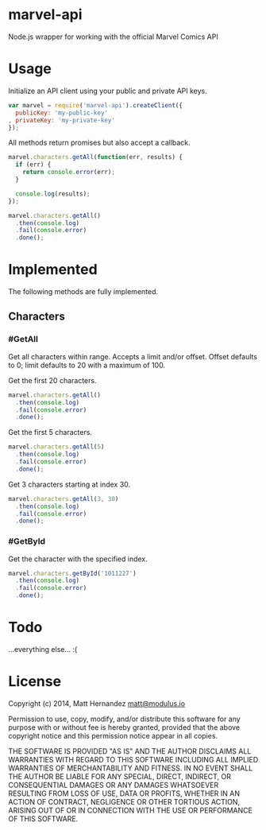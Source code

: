 marvel-api
==========

Node.js wrapper for working with the official Marvel Comics API

# Usage

Initialize an API client using your public and private API keys.

```js
var marvel = require('marvel-api').createClient({
  publicKey: 'my-public-key'
, privateKey: 'my-private-key'
});
```

All methods return promises but also accept a callback.

```js
marvel.characters.getAll(function(err, results) {
  if (err) {
    return console.error(err);
  }

  console.log(results);
});
```

```js
marvel.characters.getAll()
  .then(console.log)
  .fail(console.error)
  .done();
```

# Implemented

The following methods are fully implemented.

## Characters

###  #GetAll

Get all characters within range. Accepts a limit and/or offset. Offset defaults
to 0; limit defaults to 20 with a maximum of 100.

Get the first 20 characters.

```js
marvel.characters.getAll()
  .then(console.log)
  .fail(console.error)
  .done();
```

Get the first 5 characters.

```js
marvel.characters.getAll(5)
  .then(console.log)
  .fail(console.error)
  .done();
```

Get 3 characters starting at index 30.

```js
marvel.characters.getAll(3, 30)
  .then(console.log)
  .fail(console.error)
  .done();
```

###  #GetById

Get the character with the specified index.

```js
marvel.characters.getById('1011227')
  .then(console.log)
  .fail(console.error)
  .done();
```

# Todo

...everything else... :(

# License

Copyright (c) 2014, Matt Hernandez <matt@modulus.io>

Permission to use, copy, modify, and/or distribute this software for any
purpose with or without fee is hereby granted, provided that the above
copyright notice and this permission notice appear in all copies.

THE SOFTWARE IS PROVIDED "AS IS" AND THE AUTHOR DISCLAIMS ALL WARRANTIES WITH
REGARD TO THIS SOFTWARE INCLUDING ALL IMPLIED WARRANTIES OF MERCHANTABILITY AND
FITNESS. IN NO EVENT SHALL THE AUTHOR BE LIABLE FOR ANY SPECIAL, DIRECT,
INDIRECT, OR CONSEQUENTIAL DAMAGES OR ANY DAMAGES WHATSOEVER RESULTING FROM
LOSS OF USE, DATA OR PROFITS, WHETHER IN AN ACTION OF CONTRACT, NEGLIGENCE OR
OTHER TORTIOUS ACTION, ARISING OUT OF OR IN CONNECTION WITH THE USE OR
PERFORMANCE OF THIS SOFTWARE.
